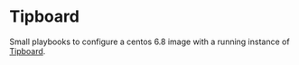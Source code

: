 Tipboard
========

Small playbooks to configure a centos 6.8 image with a running instance
of [Tipboard](https://github.com/allegro/tipboard).